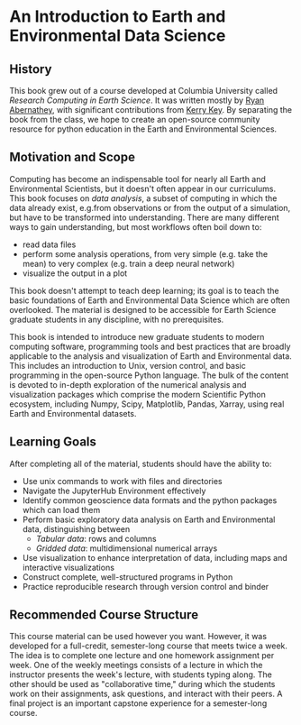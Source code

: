 # An Introduction to Earth and Environmental Data Science

## History

This book grew out of a course developed at Columbia University called _Research Computing in Earth Science_.
It was written mostly by [Ryan Abernathey](https://rabernat.github.io), with significant contributions from
[Kerry Key](https://emlab.ldeo.columbia.edu/index.php/team/kerry-key/).
By separating the book from the class, we hope to create an open-source community resource for python education
in the Earth and Environmental Sciences.

## Motivation and Scope

Computing has become an indispensable tool for nearly all Earth and Environmental Scientists, but it doesn't often appear in our curriculums.
This book focuses on _data analysis_, a subset of computing in which the data already exist, e.g.from observations or from the output of a simulation, but have to be transformed into understanding.
There are many different ways to gain understanding, but most workflows often boil down to:

- read data files
- perform some analysis operations, from very simple (e.g. take the mean) to very complex (e.g. train a deep neural network)
- visualize the output in a plot

This book doesn't attempt to teach deep learning; its goal is to teach the basic foundations of Earth and Environmental Data Science which are often overlooked.
The material is designed to be accessible for Earth Science graduate students in any discipline, with no prerequisites.

This book is intended to introduce new graduate students to modern computing software, programming tools and best practices that are broadly applicable to the analysis and visualization of Earth and Environmental data.
This includes an introduction to Unix, version control, and basic programming in the open-source Python language.
The bulk of the content is devoted to in-depth exploration of the numerical analysis and visualization packages which comprise the modern Scientific Python ecosystem, including Numpy, Scipy, Matplotlib, Pandas, Xarray, using real Earth and Environmental datasets.

## Learning Goals

After completing all of the material, students should have the ability to:

- Use unix commands to work with files and directories
- Navigate the JupyterHub Environment effectively
- Identify common geoscience data formats and the python packages which can load them
- Perform basic exploratory data analysis on Earth and Environmental data, distinguishing between
  - _Tabular data_: rows and columns
  - _Gridded data_: multidimensional numerical arrays
- Use visualization to enhance interpretation of data, including maps and interactive visualizations
- Construct complete, well-structured programs in Python
- Practice reproducible research through version control and binder

## Recommended Course Structure

This course material can be used however you want.
However, it was developed for a full-credit, semester-long course that meets twice a week.
The idea is to complete one lecture and one homework assignment per week.
One of the weekly meetings consists of a lecture in which the instructor presents the week's lecture, with students typing along.
The other should be used as "collaborative time," during which the students work on their assignments, ask questions, and interact with their peers.
A final project is an important capstone experience for a semester-long course.
